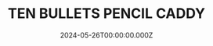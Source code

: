 ---
date: 2024-05-26T00:00:00.000Z
description: A plywood pencil caddy with dedicated eraser holder by @blackant
draft: false
icon: 2024-05-26-ten-bullets-pencil-caddy.webp
language: en
title: TEN BULLETS PENCIL CADDY
link: https://www.reddit.com/r/tomsachs/comments/1b4zl13/ten_bullets_penpencil_caddy/#lightbox
alt: A photo of a pencil caddy constructed from white painted plywood sitting on a desk. A ten bullets sticker is on the front.

---
